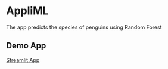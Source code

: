# AppliML

The app predicts the species of penguins using Random Forest

## Demo App

[Streamlit App]([https://appliml.streamlit.app/](https://appliml.streamlit.app/))

